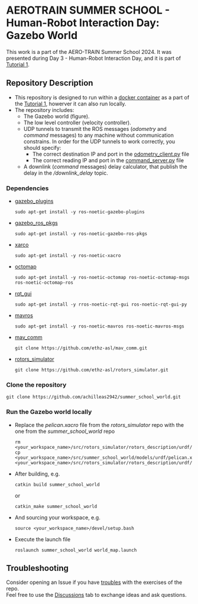 # AEROTRAIN SUMMER SCHOOL - Human-Robot Interaction Day: Gazebo World
This work is a part of the AERO-TRAIN Summer School 2024. It was presented during Day 3 - Human-Robot Interaction Day, and it is part of [Tutorial 1](https://github.com/AERO-TRAIN/exercises_summer_school_hri_day/tree/main).

## Repository Description
- This repository is designed to run within a [docker container](https://github.com/achilleas2942/summer_school_world/tree/main/docker) as a part of the [Tutorial 1](https://github.com/AERO-TRAIN/exercises_summer_school_hri_day/tree/main), howerver it can also run locally.
- The repository includes:
  - The Gazebo world (figure).
  - The low level controller (velocity controller).
  - UDP tunnels to transmit the ROS messages (_odometry_ and _command_ messages) to any machine without communication constrains. In order for the UDP tunnels to work correctly, you should specify:
    - The correct destination IP and port in the [odometry_client.py](https://github.com/achilleas2942/summer_school_world/blob/main/src/scripts/odometry_client.py) file
    - The correct reading IP and port in the [command_server.py](https://github.com/achilleas2942/summer_school_world/blob/main/src/scripts/command_server.py) file
  - A downlink (_command_ messages) delay calculator, that publish the delay in the _/downlink_delay_ topic.

### Dependencies
- [gazebo_plugins](https://wiki.ros.org/gazebo_plugins)
  ```
  sudo apt-get install -y ros-noetic-gazebo-plugins
  ```
- [gazebo_ros_pkgs](https://wiki.ros.org/gazebo_ros_pkgs)
  ```
  sudo apt-get install -y ros-noetic-gazebo-ros-pkgs
  ```
- [xarco](https://wiki.ros.org/xacro)
  ```
  sudo apt-get install -y ros-noetic-xacro
  ```
- [octomap](https://wiki.ros.org/octomap)
  ```
  sudo apt-get install -y ros-noetic-octomap ros-noetic-octomap-msgs ros-noetic-octomap-ros
  ```
- [rqt_gui](https://wiki.ros.org/rqt_gui)
  ```
  sudo apt-get install -y rros-noetic-rqt-gui ros-noetic-rqt-gui-py
  ```
- [mavros](https://github.com/mavlink/mavros)
  ```
  sudo apt-get install -y ros-noetic-mavros ros-noetic-mavros-msgs
  ```
- [mav_comm](https://github.com/ethz-asl/mav_comm)
  ```
  git clone https://github.com/ethz-asl/mav_comm.git
  ```
- [rotors_simulator](https://github.com/ethz-asl/rotors_simulator)
  ```
  git clone https://github.com/ethz-asl/rotors_simulator.git
  ```
  
### Clone the repository
  ```
  git clone https://github.com/achilleas2942/summer_school_world.git
  ```
    
### Run the Gazebo world locally
- Replace the _pelican.xacro_ file from the _rotors_simulator_ repo with the one from the _summer_school_world_ repo
  ```
  rm <your_workspace_name>/src/rotors_simulator/rotors_description/urdf/pelican.xacro
  cp <your_workspace_name>/src/summer_school_world/models/urdf/pelican.xacro <your_workspace_name>/src/rotors_simulator/rotors_description/urdf/pelican.xacro
  ```
- After building, e.g.
  ```
  catkin build summer_school_world
  ```
  or
  ```
  catkin_make summer_school_world
  ```
- And sourcing your workspace, e.g.
  ```
  source <your_workspace_name>/devel/setup.bash
  ```
- Execute the launch file
  ```
  roslaunch summer_school_world world_map.launch
  ```

## Troubleshooting
Consider opening an Issue if you have [troubles](https://github.com/achilleas2942/summer_school_world/issues) with the exercises of the repo.\
Feel free to use the [Discussions](https://github.com/achilleas2942/summer_school_world/discussions) tab to exchange ideas and ask questions.
